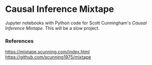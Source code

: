 # Causal Inference Mixtape

Jupyter notebooks with Python code for Scott Cunningham's _Causal Inference Mixtape_. This will be a slow project. 

### References
https://mixtape.scunning.com/index.html
https://github.com/scunning1975/mixtape

